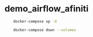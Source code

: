# demo_airflow_afiniti

```bash
    docker-compose up -d
```

```bash
    docker-compose down --volumes
```